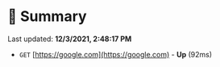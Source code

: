 # 📖 Summary
Last updated: **12/3/2021, 2:48:17 PM**

- `GET` [https://google.com](https://google.com) - **Up** (92ms)
